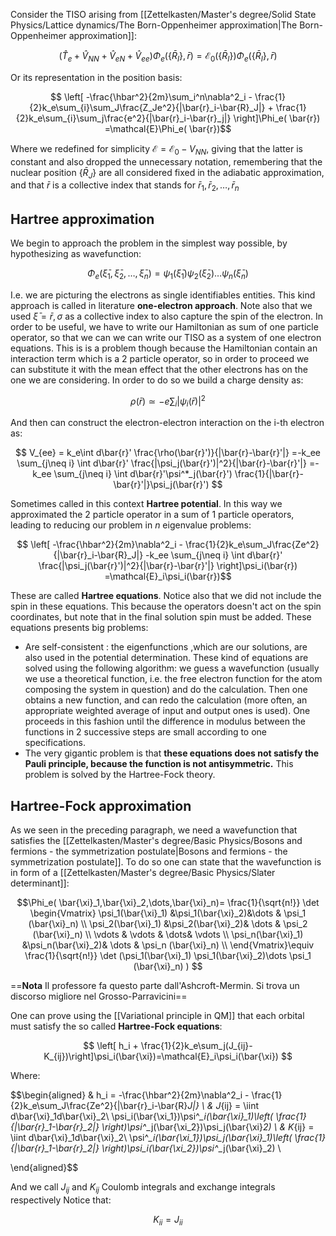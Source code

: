 Consider the TISO arising from [[Zettelkasten/Master's degree/Solid State Physics/Lattice dynamics/The Born-Oppenheimer approximation|The Born-Oppenheimer approximation]]:

$$(\hat{T}_e +\hat{V}_{NN}+\hat{V}_{eN}+\hat{V}_{ee})\Phi_e(\{\bar{R}_I\}, \bar{r}) = \mathcal{E}_0(\{\bar{R}_I\})\Phi_e(\{\bar{R}_I\}, \bar{r})$$

Or its representation in the position basis:

$$ \left[ -\frac{\hbar^2}{2m}\sum_i^n\nabla^2_i - \frac{1}{2}k_e\sum_{i}\sum_J\frac{Z_Je^2}{|\bar{r}_i-\bar{R}_J|} + \frac{1}{2}k_e\sum_{i}\sum_j\frac{e^2}{|\bar{r}_i-\bar{r}_j|} \right]\Phi_e( \bar{r}) =\mathcal{E}\Phi_e( \bar{r})$$

Where we redefined for simplicity $\mathcal{E}=\mathcal{E}_0-V_{NN}$, giving that the latter is constant and also dropped the unnecessary notation, remembering that the nuclear position $\{\bar{R}_J\}$ are all considered fixed in the adiabatic approximation, and that $\bar{r}$ is a collective index that stands for $\bar{r}_1,\bar{r}_2,\dots,\bar{r}_n$ 
## Hartree approximation

We begin to approach the problem in the simplest way possible, by hypothesizing as wavefunction:

$$\Phi_e( \bar{\xi}_1,\bar{\xi}_2,\dots,\bar{\xi}_n)=\psi_1(\bar{\xi}_1)\psi_2(\bar{\xi}_2)\dots\psi_n(\bar{\xi}_n)$$

I.e. we are picturing the electrons as single identifiables entities. This kind approach is called in literature **one-electron approach**.
Note also that we used $\bar{\xi}=\bar{r},\sigma$ as a collective index to also capture the spin of the electron.
In order to be useful, we have to write our Hamiltonian as sum of one particle operator, so that we can we can write our TISO as a system of one electron equations.
This is is a problem though because the Hamiltonian contain an interaction term which is a 2 particle operator, so in order to proceed we can substitute it with the mean effect that the other electrons has on the one we are considering.
In order to do so we build a charge density as:

$$ \rho(\bar{r}) \simeq -e\sum_i|\psi_i(\bar{r})|^2 $$

And then can construct the electron-electron interaction on the i-th electron as:

$$ V_{ee} = k_e\int d\bar{r}' \frac{\rho(\bar{r}')}{|\bar{r}-\bar{r}'|} =-k_ee \sum_{j\neq i} \int d\bar{r}' \frac{|\psi_j(\bar{r}')|^2}{|\bar{r}-\bar{r}'|} =-k_ee \sum_{j\neq i} \int d\bar{r}'\psi^*_j(\bar{r}') \frac{1}{|\bar{r}-\bar{r}'|}\psi_j(\bar{r}') $$

Sometimes called in this context **Hartree potential**.
In this way we approximated the 2 particle operator in a sum of 1 particle operators, leading to reducing our problem in $n$ eigenvalue problems:

$$ \left[ -\frac{\hbar^2}{2m}\nabla^2_i - \frac{1}{2}k_e\sum_J\frac{Ze^2}{|\bar{r}_i-\bar{R}_J|} -k_ee \sum_{j\neq i} \int d\bar{r}' \frac{|\psi_j(\bar{r}')|^2}{|\bar{r}-\bar{r}'|} \right]\psi_i(\bar{r}) =\mathcal{E}_i\psi_i(\bar{r})$$

These are called **Hartree equations**.
Notice also that we did not include the spin in these equations. This because the operators doesn't act on the spin coordinates, but note that in the final solution spin must be added.
These equations presents big problems:
- Are self-consistent : the eigenfunctions ,which are our solutions, are also used in the potential determination. These kind of equations are solved using the following algorithm: we guess a wavefunction (usually we use a theoretical function, i.e. the free electron function for the atom composing the system in question) and do the calculation. Then one obtains a new function, and can redo the calculation (more often, an appropriate weighted average of input and output ones is used). One proceeds in this fashion until the difference in modulus between the functions in 2 successive steps are small according to one specifications.
- The very gigantic problem is that **these equations does not satisfy the Pauli principle, because the function is not antisymmetric.** This problem is solved by the Hartree-Fock theory.

## Hartree-Fock approximation

As we seen in the preceding paragraph, we need a wavefunction that satisfies the [[Zettelkasten/Master's degree/Basic Physics/Bosons and fermions - the symmetrization postulate|Bosons and fermions - the symmetrization postulate]].
To do so one can state that the wavefunction is in form of a [[Zettelkasten/Master's degree/Basic Physics/Slater determinant]]:

$$\Phi_e( \bar{\xi}_1,\bar{\xi}_2,\dots,\bar{\xi}_n)= 
\frac{1}{\sqrt{n!}} \det 
\begin{Vmatrix}
\psi_1(\bar{\xi}_1) &\psi_1(\bar{\xi}_2)&\dots & \psi_1 (\bar{\xi}_n) \\
\psi_2(\bar{\xi}_1) &\psi_2(\bar{\xi}_2)& \dots & \psi_2 (\bar{\xi}_n) \\
\vdots & \vdots & \dots& \vdots \\
\psi_n(\bar{\xi}_1) &\psi_n(\bar{\xi}_2)& \dots & \psi_n (\bar{\xi}_n) \\
\end{Vmatrix}\equiv \frac{1}{\sqrt{n!}} \det (\psi_1(\bar{\xi}_1) \psi_1(\bar{\xi}_2)\dots \psi_1 (\bar{\xi}_n) )
$$


==**Nota** Il professore fa questo parte dall'Ashcroft-Mermin.
Si trova un discorso migliore nel Grosso-Parravicini==

One can prove using the [[Variational principle in QM]] that each orbital must satisfy the so called **Hartree-Fock equations**:

$$ \left[ h_i + \frac{1}{2}k_e\sum_j(J_{ij}-K_{ij})\right]\psi_i(\bar{\xi})=\mathcal{E}_i\psi_i(\bar{\xi}) $$

Where:

$$\begin{aligned} 
& h_i = -\frac{\hbar^2}{2m}\nabla^2_i - \frac{1}{2}k_e\sum_J\frac{Ze^2}{|\bar{r}_i-\bar{R}_J|} \\
& J_{ij} = \iint d\bar{\xi}_1d\bar{\xi}_2\ \psi_i(\bar{\xi_1})\psi^*_i(\bar{\xi}_1)\left( \frac{1}{|\bar{r}_1-\bar{r}_2|} \right)\psi^*_j(\bar{\xi_2})\psi_j(\bar{\xi}_2) \\
& K_{ij} = \iint d\bar{\xi}_1d\bar{\xi}_2\ \psi^*_i(\bar{\xi_1})\psi_j(\bar{\xi}_1)\left( \frac{1}{|\bar{r}_1-\bar{r}_2|} \right)\psi_i(\bar{\xi_2})\psi^*_j(\bar{\xi}_2) \\

\end{aligned}$$

And we call $J_{ij}$ and $K_{ij}$ Coulomb integrals and exchange integrals respectively
Notice that:

$$ K_{ii} = J_{ii} $$

